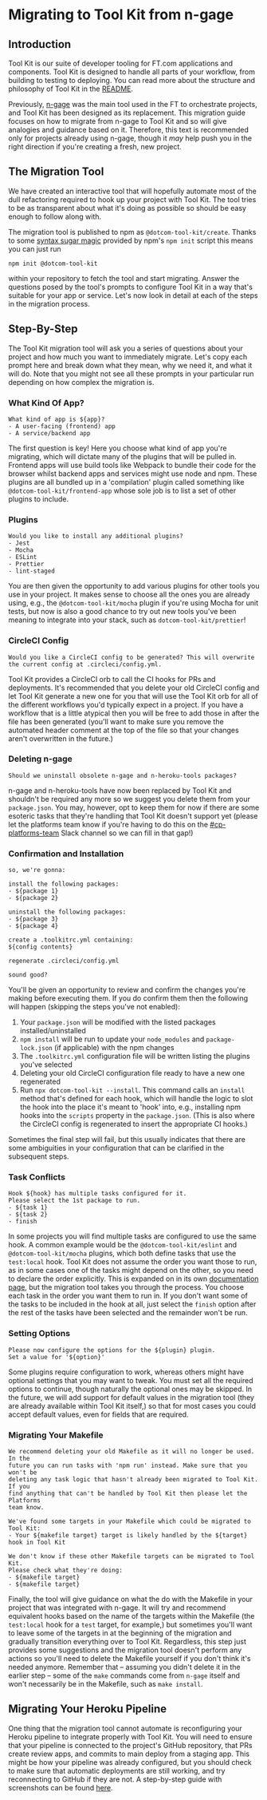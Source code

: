 # Migrating to Tool Kit from n-gage

## Introduction

Tool Kit is our suite of developer tooling for FT.com applications and
components. Tool Kit is designed to handle all parts of your workflow, from
building to testing to deploying. You can read more about the structure and
philosophy of Tool Kit in the [README](../README.md).

Previously, [n-gage](https://github.com/Financial-Times/n-gage) was the main
tool used in the FT to orchestrate projects, and Tool Kit has been designed as
its replacement. This migration guide focuses on how to migrate from n-gage to
Tool Kit and so will give analogies and guidance based on it. Therefore, this
text is recommended only for projects already using n-gage, though it _may_ help
push you in the right direction if you're creating a fresh, new project.

## The Migration Tool

We have created an interactive tool that will hopefully automate most of the
dull refactoring required to hook up your project with Tool Kit. The tool tries
to be as transparent about what it's doing as possible so should be easy enough
to follow along with.

The migration tool is published to npm as `@dotcom-tool-kit/create`. Thanks to
some [syntax sugar
magic](https://docs.npmjs.com/cli/v7/commands/npm-init#description) provided by
npm's `npm init` script this means you can just run

```shell
npm init @dotcom-tool-kit
```

within your repository to fetch the tool and start migrating. Answer the
questions posed by the tool's prompts to configure Tool Kit in a way that's
suitable for your app or service. Let's now look in detail at each of the steps
in the migration process.

## Step-By-Step

The Tool Kit migration tool will ask you a series of questions about your
project and how much you want to immediately migrate. Let's copy each prompt
here and break down what they mean, why we need it, and what it will do. Note
that you might not see all these prompts in your particular run depending on how
complex the migration is.

### What Kind Of App?

```
What kind of app is ${app}?
- A user-facing (frontend) app
- A service/backend app
```

The first question is key! Here you choose what kind of app you're migrating,
which will dictate many of the plugins that will be pulled in. Frontend apps
will use build tools like Webpack to bundle their code for the browser whilst
backend apps and services might use node and npm. These plugins are all bundled
up in a 'compilation' plugin called something like
`@dotcom-tool-kit/frontend-app` whose sole job is to list a set of other plugins
to include.

### Plugins

```
Would you like to install any additional plugins?
- Jest
- Mocha
- ESLint
- Prettier
- lint-staged
```

You are then given the opportunity to add various plugins for other tools you
use in your project. It makes sense to choose all the ones you are already
using, e.g., the `@dotcom-tool-kit/mocha` plugin if you're using Mocha for unit
tests, but now is also a good chance to try out new tools you've been meaning to
integrate into your stack, such as `dotcom-tool-kit/prettier`!

### CircleCI Config

```
Would you like a CircleCI config to be generated? This will overwrite the current config at .circleci/config.yml.
```

Tool Kit provides a CircleCI orb to call the CI hooks for PRs and deployments.
It's recommended that you delete your old CircleCI config and let Tool Kit
generate a new one for you that will use the Tool Kit orb for all of the
different workflows you'd typically expect in a project. If you have a workflow
that is a little atypical then you will be free to add those in after the file
has been generated (you'll want to make sure you remove the automated header
comment at the top of the file so that your changes aren't overwritten in the
future.)

### Deleting n-gage

```
Should we uninstall obsolete n-gage and n-heroku-tools packages?
```

n-gage and n-heroku-tools have now been replaced by Tool Kit and shouldn't be
required any more so we suggest you delete them from your `package.json`. You
may, however, opt to keep them for now if there are some esoteric tasks that
they're handling that Tool Kit doesn't support yet (please let the platforms
team know if you're having to do this on the
[#cp-platforms-team](https://financialtimes.slack.com/archives/C3TJ6KXEU) Slack
channel so we can fill in that gap!)

### Confirmation and Installation

```
so, we're gonna:

install the following packages:
- ${package 1}
- ${package 2}

uninstall the following packages:
- ${package 3}
- ${package 4}

create a .toolkitrc.yml containing:
${config contents}

regenerate .circleci/config.yml

sound good?
```

You'll be given an opportunity to review and confirm the changes you're making
before executing them. If you do confirm them then the following will happen
(skipping the steps you've not enabled):

1. Your `package.json` will be modified with the listed packages
   installed/uninstalled
2. `npm install` will be run to update your `node_modules` and
   `package-lock.json` (if applicable) with the npm changes
3. The `.toolkitrc.yml` configuration file will be written listing the plugins
   you've selected
4. Deleting your old CircleCI configuration file ready to have a new one
   regenerated
5. Run `npx dotcom-tool-kit --install`. This command calls an `install` method
   that's defined for each hook, which will handle the logic to slot the hook
   into the place it's meant to 'hook' into, e.g., installing npm hooks into the
   `scripts` property in the `package.json`. (This is also where the CircleCI
   config is regenerated to insert the appropriate CI hooks.)

Sometimes the final step will fail, but this usually indicates that there are
some ambiguities in your configuration that can be clarified in the subsequent steps.

### Task Conflicts

```
Hook ${hook} has multiple tasks configured for it.
Please select the 1st package to run.
- ${task 1}
- ${task 2}
- finish
```

In some projects you will find multiple tasks are configured to use the same
hook. A common example would be the `@dotcom-tool-kit/eslint` and
`@dotcom-tool-kit/mocha` plugins, which both define tasks that use the
`test:local` hook. Tool Kit does not assume the order you want those to run, as
in some cases one of the tasks might depend on the other, so you need to declare
the order explicitly. This is expanded on in its own [documentation
page](./resolving-hook-conflicts.md), but the migration tool takes you through
the process. You choose each task in the order you want them to run in. If you
don't want some of the tasks to be included in the hook at all, just select the
`finish` option after the rest of the tasks have been selected and the remainder
won't be run.

### Setting Options

```
Please now configure the options for the ${plugin} plugin.
Set a value for '${option}'
```

Some plugins require configuration to work, whereas others might have optional
settings that you may want to tweak. You must set all the required options to
continue, though naturally the optional ones may be skipped. In the future, we
will add support for default values in the migration tool (they are already
available within Tool Kit itself,) so that for most cases you could accept
default values, even for fields that are required.

### Migrating Your Makefile

```
We recommend deleting your old Makefile as it will no longer be used. In the
future you can run tasks with 'npm run' instead. Make sure that you won't be
deleting any task logic that hasn't already been migrated to Tool Kit. If you
find anything that can't be handled by Tool Kit then please let the Platforms
team know.

We've found some targets in your Makefile which could be migrated to Tool Kit:
- Your ${makefile target} target is likely handled by the ${target} hook in Tool Kit

We don't know if these other Makefile targets can be migrated to Tool Kit.
Please check what they're doing:
- ${makefile target}
- ${makefile target}
```

Finally, the tool will give guidance on what the do with the Makefile in your
project that was integrated with n-gage. It will try and recommend equivalent
hooks based on the name of the targets within the Makefile (the `test:local`
hook for a `test` target, for example,) but sometimes you'll want to leave some
of the targets in at the beginning of the migration and gradually transition
everything over to Tool Kit. Regardless, this step just provides some
suggestions and the migration tool doesn't perform any actions so you'll need to
delete the Makefile yourself if you don't think it's needed anymore. Remember
that – assuming you didn't delete it in the earlier step – some of the `make`
commands come from `n-gage` itself and won't necessarily be in the Makefile,
such as `make install`.

## Migrating Your Heroku Pipeline

One thing that the migration tool cannot automate is reconfiguring your Heroku
pipeline to integrate properly with Tool Kit. You will need to ensure that your
pipeline is connected to the project's GitHub repository, that PRs create review
apps, and commits to main deploy from a staging app. This might be how your
pipeline was already configured, but you should check to make sure that
automatic deployments are still working, and try reconnecting to GitHub if they
are not. A step-by-step guide with screenshots can be found
[here](https://docs.google.com/document/d/1b7WlRfhiWlbDsSSGP3TllYaGMJbx9nCdAtcr8_OWEWM).

